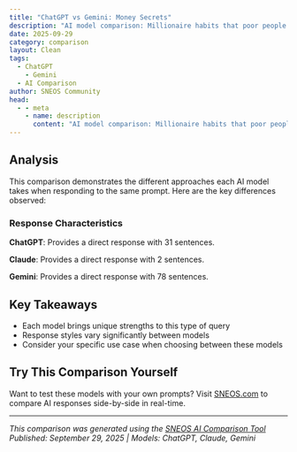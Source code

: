 ```yaml
---
title: "ChatGPT vs Gemini: Money Secrets"
description: "AI model comparison: Millionaire habits that poor people don't know about - reveal the secrets..."
date: 2025-09-29
category: comparison
layout: Clean
tags:
  - ChatGPT
    - Gemini
  - AI Comparison
author: SNEOS Community
head:
  - - meta
    - name: description
      content: "AI model comparison: Millionaire habits that poor people don't know about - reveal the secrets..."
---
```


<ChatComparison
  title="ChatGPT vs Gemini: Money Secrets"
  prompt="Millionaire habits that poor people don't know about - reveal the secrets"
  :responses='{
    "ChatGPT": "Certainly! Here are some millionaire habits that many people who struggle financially often aren\u2019t aware of or don\u2019t practice. These habits help build wealth steadily over time:\n\n1. **Consistent Saving and Investing**  \n   Millionaires prioritize saving a portion of their income regularly and investing it wisely. They understand the power of compound interest and long-term growth.\n\n2. **Mindset of Abundance and Growth**  \n   Wealthy individuals focus on opportunities and growth rather than scarcity. They believe in their ability to improve and seek continuous learning.\n\n3. **Setting Clear Goals**  \n   Millionaires set specific, measurable, achievable, relevant, and time-bound (SMART) goals. They plan their finances and career paths strategically.\n\n4. **Living Below Their Means**  \n   Even with substantial income, many millionaires practice frugality. They avoid lifestyle inflation and unnecessary debt, prioritizing value over status.\n\n5. **Multiple Streams of Income**  \n   They don\u2019t rely on a single source of income. They create multiple streams, such as investments, side businesses, royalties, or rental income, providing financial security.\n\n6. **Networking and Mentorship**  \n   Successful people build strong professional networks and seek mentors to accelerate their growth and make better financial decisions.\n\n7. **Continuous Education**  \n   Millionaires invest time and money in learning about finance, business, and personal development. They read books, attend seminars, and stay informed.\n\n8. **Taking Calculated Risks**  \n   Wealthy individuals are not reckless but know when to take well-researched risks to grow their wealth, such as starting a business or investing in stocks.\n\n9. **Tracking Expenses and Budgeting**  \n   They keep close tabs on their spending habits, maintain budgets, and regularly review their financial health to avoid leakage of money.\n\n10. **Healthy Lifestyle**  \n    Many millionaires understand that health is an asset. They invest in their physical and mental well-being to maintain productivity and longevity.\n\nBy adopting these habits, anyone can improve their financial situation over time. Wealth isn\u2019t just about how much you earn but how consistently and wisely you manage and grow your resources.",
    "Gemini": "It\u0027s less about \u0022secrets\u0022 and more about consistently applied habits and a different mindset. Here\u0027s a breakdown of millionaire habits that often differentiate them from those struggling financially:\n\n**1. Mindset \u0026 Beliefs:**\n\n*   **Growth Mindset:**  Millionaires believe their abilities and intelligence can be developed through dedication and hard work. They embrace challenges, see failures as learning opportunities, and persist in the face of setbacks.  *Poor people often have a fixed mindset, believing their abilities are innate and unchanging. They avoid challenges and give up easily.*\n*   **Abundance Mentality:** They believe there is enough success and wealth for everyone. They celebrate the success of others instead of feeling threatened. *Poor people often have a scarcity mentality, believing that resources are limited and competitive.*\n*   **Focus on Value Creation:** Millionaires focus on creating value for others. They ask \u0022How can I solve this problem?\u0022 or \u0022How can I improve this situation?\u0022 *Poor people often focus on getting value from others or solely on trading time for money.*\n*   **Long-Term Vision:**  They think in terms of years and decades, not just days and weeks. They prioritize long-term investments and delayed gratification.  *Poor people tend to focus on immediate needs and gratification, struggling to delay spending.*\n*   **Positive Self-Talk:** They maintain a positive internal dialogue and believe in their ability to succeed. *Poor people often engage in negative self-talk and doubt their capabilities.*\n*   **Embrace Calculated Risks:** They aren\u0027t afraid to take risks, but they are calculated and informed. They understand that risk is necessary for significant reward. *Poor people tend to be risk-averse, fearing failure and loss.*\n\n**2. Financial Habits:**\n\n*   **Live Below Their Means:**  Even as their income increases, they avoid lifestyle inflation and prioritize saving and investing.  *Poor people often spend everything they earn (or more) and accumulate debt.*\n*   **Budget and Track Expenses:** They know where their money is going and make conscious decisions about spending.  *Poor people often don\u0027t track their expenses and make impulsive purchases.*\n*   **Invest Regularly and Early:**  They understand the power of compounding and start investing as early as possible. They diversify their investments and seek professional advice when needed. *Poor people often procrastinate investing or don\u0027t invest at all due to lack of knowledge or perceived lack of funds.*\n*   **Pay Themselves First:**  They automatically save a percentage of their income before paying bills or other expenses. *Poor people often pay everyone else first and save whatever is left over (which is usually nothing).*\n*   **Avoid Bad Debt:** They avoid high-interest debt like credit card debt and prioritize paying off debt quickly. They understand the difference between good debt (e.g., mortgage, business loan) and bad debt. *Poor people often rely on credit cards and payday loans, perpetuating a cycle of debt.*\n*   **Continuously Seek Financial Education:** They read books, attend seminars, and consult with financial advisors to improve their financial literacy. *Poor people often avoid financial education, believing it\u0027s too complicated or not relevant to them.*\n\n**3. Work \u0026 Business Habits:**\n\n*   **Continuous Learning:** They are lifelong learners, constantly seeking to improve their skills and knowledge. They read books, attend workshops, and network with other successful people. *Poor people often stop learning after formal education and become stagnant.*\n*   **Set Clear Goals:** They have clearly defined goals and create a plan to achieve them. They track their progress and adjust their plan as needed. *Poor people often lack clear goals and drift aimlessly.*\n*   **Focus on Productivity, Not Just Activity:**  They prioritize tasks that will have the biggest impact on their goals. They delegate tasks and avoid time-wasting activities. *Poor people often mistake being busy for being productive, spending time on low-value activities.*\n*   **Network and Build Relationships:** They understand the importance of networking and build strong relationships with other successful people.  *Poor people often isolate themselves and lack a strong support network.*\n*   **Take Responsibility:** They take responsibility for their successes and failures. They don\u0027t blame others or make excuses. *Poor people often blame external factors for their problems and avoid taking responsibility.*\n*   **Hard Work \u0026 Perseverance:** While not glorified, hard work is still crucial. They are willing to put in the extra effort to achieve their goals and persevere through challenges. *Poor people may work hard, but often lack the focus and strategic direction to convert that effort into wealth.*\n*   **Seek Opportunities to Serve:**  Instead of just focusing on making money, they look for opportunities to serve others and add value. This often leads to new business ventures and increased wealth. *Poor people tend to focus solely on their own needs and desires.*\n\n**4. Health \u0026 Well-being:**\n\n*   **Prioritize Physical and Mental Health:** They understand that their health is their greatest asset and prioritize exercise, healthy eating, and stress management. *Poor people often neglect their health due to lack of time or resources.*\n*   **Get Enough Sleep:** They understand the importance of sleep for productivity and overall well-being. *Poor people often sacrifice sleep due to work or other commitments.*\n*   **Practice Gratitude:** They take time to appreciate what they have and focus on the positive aspects of their lives. *Poor people often focus on what they lack and feel resentful.*\n*   **Mindfulness and Self-Awareness:** They are aware of their thoughts, feelings, and behaviors and make conscious choices about how they respond to situations. *Poor people often react impulsively and lack self-awareness.*\n\n**Key Takeaways:**\n\n*   **It\u0027s not about luck, but about consistent habits and a specific mindset.**\n*   **Many of these habits are accessible to everyone, regardless of income level.**\n*   **Adopting these habits requires discipline, commitment, and a willingness to change.**\n*   **Financial literacy is essential. Educate yourself about money management and investing.**\n*   **Surround yourself with positive and supportive people who inspire you to achieve your goals.**\n\nIt\u0027s important to note that generalizing about \u0022poor people\u0022 can be problematic. Poverty is a complex issue with systemic causes. However, understanding the habits that contribute to financial success can empower individuals to improve their own circumstances.  Focus on implementing these habits in your own life, regardless of your current income level.\n"
  }'
  published-date="16:28"
/>

## Analysis

This comparison demonstrates the different approaches each AI model takes when responding to the same prompt. Here are the key differences observed:

### Response Characteristics

**ChatGPT**: Provides a direct response with 31 sentences. 

**Claude**: Provides a direct response with 2 sentences. 

**Gemini**: Provides a direct response with 78 sentences. 

## Key Takeaways

- Each model brings unique strengths to this type of query
- Response styles vary significantly between models
- Consider your specific use case when choosing between these models

## Try This Comparison Yourself

Want to test these models with your own prompts? Visit [SNEOS.com](https://sneos.com) to compare AI responses side-by-side in real-time.

---

*This comparison was generated using the [SNEOS AI Comparison Tool](https://sneos.com)*
*Published: September 29, 2025 | Models: ChatGPT, Claude, Gemini*
